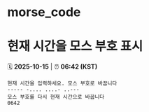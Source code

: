 # morse_code
# 현재 시간을 모스 부호 표시
<!-- MORSE_TIME_START -->
🗓️ **2025-10-15** | ⏰ **06:42 (KST)**

```
현재 시간을 입력하세요. 모스 부호로 바꿉니다
----- -.... ....- ..---
모스 부호를 다시 현재 시간으로 바꿉니다
0642
```
<!-- MORSE_TIME_END -->
